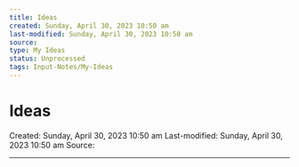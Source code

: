 ```yaml
---
title: Ideas
created: Sunday, April 30, 2023 10:50 am
last-modified: Sunday, April 30, 2023 10:50 am
source: 
type: My Ideas
status: Unprocessed
tags: Input-Notes/My-Ideas
---
```


# Ideas
Created: Sunday, April 30, 2023 10:50 am
Last-modified: Sunday, April 30, 2023 10:50 am
Source: 

---

